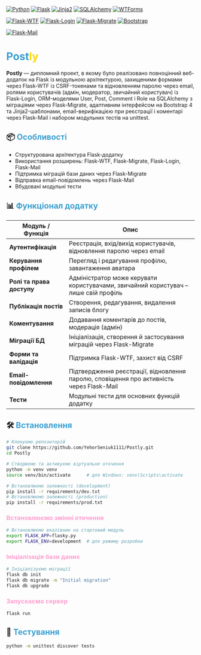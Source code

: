 [![Python](https://img.shields.io/badge/🐍-Python%20%3E%3D3.8-blue?style=for-the-badge)](https://www.python.org/)
 [![Flask](https://img.shields.io/badge/🍶-Flask%20v%3E1.0-blue?style=for-the-badge)](https://palletsprojects.com/p/flask/)  [![Jinja2](https://img.shields.io/badge/📝-Jinja2-blue?style=for-the-badge)](https://palletsprojects.com/p/jinja/)  [![SQLAlchemy](https://img.shields.io/badge/🐘-SQLAlchemy-blue?style=for-the-badge)](https://www.sqlalchemy.org/)  [![WTForms](https://img.shields.io/badge/✍️-WTForms-blue?style=for-the-badge)](https://wtforms.readthedocs.io/)  
 
[![Flask-WTF](https://img.shields.io/badge/🔧-Flask--WTF-blue?style=for-the-badge)](https://flask-wtf.readthedocs.io/)  [![Flask-Login](https://img.shields.io/badge/🔑-Flask--Login-blue?style=for-the-badge)](https://flask-login.readthedocs.io/)  [![Flask-Migrate](https://img.shields.io/badge/🚚-Flask--Migrate-blue?style=for-the-badge)](https://flask-migrate.readthedocs.io/)  [![Bootstrap](https://img.shields.io/badge/🎨-Bootstrap%20v4-blue?style=for-the-badge)](https://getbootstrap.com/docs/4.0/) 

[![Flask-Mail](https://img.shields.io/badge/✉️-Flask--Mail-blue?style=for-the-badge)](https://pythonhosted.org/Flask-Mail/)  

# <span style="color: #3a9fd1;">Post</span><span style="color: #FFD700;">ly</span>


**Postly** — дипломний проект, в якому було реалізовано повноцінний веб-додаток на Flask із модульною архітектурою, захищеними формами через Flask-WTF із CSRF-токенами та відновленням паролю через email, ролями користувачів (адмін, модератор, звичайний користувач) із Flask-Login, ORM-моделями User, Post, Comment і Role на SQLAlchemy з міграціями через Flask-Migrate, адаптивним інтерфейсом на Bootstrap 4 та Jinja2-шаблонами, email-верифікацією при реєстрації і коментарі через Flask-Mail і набором модульних тестів на unittest.

## 📦 <span style="color: #3a9fd1;">Особливості

- Структурована архітектура Flask-додатку  
- Використання розширень: Flask-WTF, Flask-Migrate, Flask-Login, Flask-Mail  
- Підтримка міграцій бази даних через Flask-Migrate  
- Відправка email-повідомлень через Flask-Mail  
- Вбудовані модульні тести  
## 📊 <span style="color: #3a9fd1;"> Функціонал додатку

| Модуль / Функція           | Опис                                                                                   |
|----------------------------|----------------------------------------------------------------------------------------|
| **Аутентифікація**         | Реєстрація, вхід/вихід користувачів, відновлення паролю через email                    |
| **Керування профілем**     | Перегляд і редагування профілю, завантаження аватара                                    |
| **Ролі та права доступу**  | Адміністратор може керувати користувачами, звичайний користувач – лише свій профіль     |
| **Публікація постів**      | Створення, редагування, видалення записів блогу                                         |
| **Коментування**           | Додавання коментарів до постів, модерація (адмін)                                      |                                        |
| **Міграції БД**            | Ініціалізація, створення й застосування міграцій через Flask-Migrate                    |
| **Форми та валідація**     | Підтримка Flask-WTF, захист від CSRF                                                     |
| **Email-повідомлення**     | Підтвердження реєстрації, відновлення паролю, сповіщення про активність через Flask-Mail |
| **Тести**                  | Модульні тести для основних функцій додатку                                             |


## 🛠 <span style="color: #3a9fd1;"> Встановлення

```bash
# Клонуємо репозиторій
git clone https://github.com/YehorSeniuk1111/Postly.git
cd Postly

# Створюємо та активуємо віртуальне оточення
python -m venv venv
source venv/bin/activate      # для Windows: venv\Scripts\activate

# Встановлюємо залежності (development)
pip install -r requirements/dev.txt
# Встановлюємо залежності (production)
pip install -r requirements/prod.txt
```
### <span style="color: #ff9fd1;">Встановлюємо змінні оточення
```bash
# Встановлюємо вказівник на стартовий модуль
export FLASK_APP=flasky.py
export FLASK_ENV=development  # для режиму розробки
```

### <span style="color: #ff9fd1;">Ініціалізація бази даних
```bash
# Ініціалізуємо міграції
flask db init
flask db migrate -m "Initial migration"
flask db upgrade
```

### <span style="color: #ff9fd1;">Запускаємо сервер
```bash
flask run
```
## 🧪<span style="color: #3a9fd1;"> Тестування
```bash
python -m unittest discover tests
```


